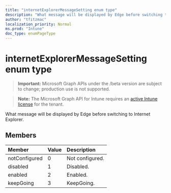 ```yaml
---
title: "internetExplorerMessageSetting enum type"
description: "What message will be displayed by Edge before switching to Internet Explorer."
author: "tfitzmac"
localization_priority: Normal
ms.prod: "Intune"
doc_type: enumPageType
---
```


# internetExplorerMessageSetting enum type

> **Important:** Microsoft Graph APIs under the /beta version are subject to change; production use is not supported.

> **Note:** The Microsoft Graph API for Intune requires an [active Intune license](https://go.microsoft.com/fwlink/?linkid=839381) for the tenant.

What message will be displayed by Edge before switching to Internet Explorer.

## Members
|Member|Value|Description|
|:---|:---|:---|
|notConfigured|0|Not configured.|
|disabled|1|Disabled.|
|enabled|2|Enabled.|
|keepGoing|3|KeepGoing.|




